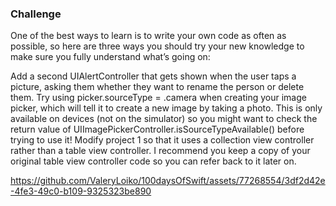 ### Challenge
One of the best ways to learn is to write your own code as often as possible, so here are three ways you should try your new knowledge to make sure you fully understand what’s going on:

Add a second UIAlertController that gets shown when the user taps a picture, asking them whether they want to rename the person or delete them.
Try using picker.sourceType = .camera when creating your image picker, which will tell it to create a new image by taking a photo. This is only available on devices (not on the simulator) so you might want to check the return value of UIImagePickerController.isSourceTypeAvailable() before trying to use it!
Modify project 1 so that it uses a collection view controller rather than a table view controller. I recommend you keep a copy of your original table view controller code so you can refer back to it later on.



https://github.com/ValeryLoiko/100daysOfSwift/assets/77268554/3df2d42e-4fe3-49c0-b109-9325323be890

